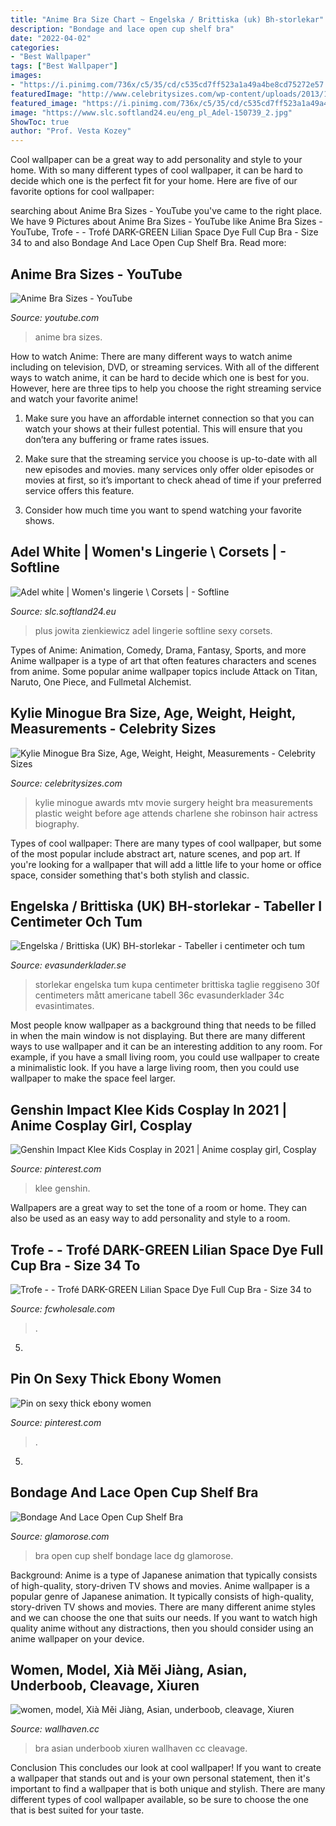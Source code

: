 ```yaml
---
title: "Anime Bra Size Chart ~ Engelska / Brittiska (uk) Bh-storlekar"
description: "Bondage and lace open cup shelf bra"
date: "2022-04-02"
categories:
- "Best Wallpaper"
tags: ["Best Wallpaper"]
images:
- "https://i.pinimg.com/736x/c5/35/cd/c535cd7ff523a1a49a4be8cd75272e57.jpg"
featuredImage: "http://www.celebritysizes.com/wp-content/uploads/2013/11/Kylie-Minogue.jpg"
featured_image: "https://i.pinimg.com/736x/c5/35/cd/c535cd7ff523a1a49a4be8cd75272e57.jpg"
image: "https://www.slc.softland24.eu/eng_pl_Adel-150739_2.jpg"
ShowToc: true
author: "Prof. Vesta Kozey"
---
```



Cool wallpaper can be a great way to add personality and style to your home. With so many different types of cool wallpaper, it can be hard to decide which one is the perfect fit for your home. Here are five of our favorite options for cool wallpaper: 

	

		
searching about Anime Bra Sizes - YouTube you've came to the right place. We have 9 Pictures about Anime Bra Sizes - YouTube like Anime Bra Sizes - YouTube, Trofe - - Trofé DARK-GREEN Lilian Space Dye Full Cup Bra - Size 34 to and also Bondage And Lace Open Cup Shelf Bra. Read more:
		
    
## Anime Bra Sizes - YouTube

<img loading=lazy src="https://i.ytimg.com/vi/Tpb1U6GFSgw/hqdefault.jpg" onerror="this.onerror=null;this.src='https://tse3.mm.bing.net/th?id=OIP.Rbs45Yg1A94hBgxscXuslAHaFj&amp;pid=15.1';" alt="Anime Bra Sizes - YouTube">

_Source: youtube.com_

>anime bra sizes. 

	

How to watch Anime: There are many different ways to watch anime including on television, DVD, or streaming services.
With all of the different ways to watch anime, it can be hard to decide which one is best for you. However, here are three tips to help you choose the right streaming service and watch your favorite anime!
1. Make sure you have an affordable internet connection so that you can watch your shows at their fullest potential. This will ensure that you don’tera any buffering or frame rates issues.

2. Make sure that the streaming service you choose is up-to-date with all new episodes and movies. many services only offer older episodes or movies at first, so it’s important to check ahead of time if your preferred service offers this feature.

3. Consider how much time you want to spend watching your favorite shows.

    
## Adel White | Women&#039;s Lingerie \ Corsets | - Softline

<img loading=lazy src="https://www.slc.softland24.eu/eng_pl_Adel-150739_2.jpg" onerror="this.onerror=null;this.src='https://tse3.mm.bing.net/th?id=OIP.UEb1yP6JczWASKnovTU7QQHaL3&amp;pid=15.1';" alt="Adel white | Women&#039;s lingerie \ Corsets | - Softline">

_Source: slc.softland24.eu_

>plus jowita zienkiewicz adel lingerie softline sexy corsets. 

	

Types of Anime: Animation, Comedy, Drama, Fantasy, Sports, and more
Anime wallpaper is a type of art that often features characters and scenes from anime. Some popular anime wallpaper topics include Attack on Titan, Naruto, One Piece, and Fullmetal Alchemist.

    
## Kylie Minogue Bra Size, Age, Weight, Height, Measurements - Celebrity Sizes

<img loading=lazy src="http://www.celebritysizes.com/wp-content/uploads/2013/11/Kylie-Minogue.jpg" onerror="this.onerror=null;this.src='https://tse3.mm.bing.net/th?id=OIP.ogt4iNhONWUjLGG4gADURAHaLc&amp;pid=15.1';" alt="Kylie Minogue Bra Size, Age, Weight, Height, Measurements - Celebrity Sizes">

_Source: celebritysizes.com_

>kylie minogue awards mtv movie surgery height bra measurements plastic weight before age attends charlene she robinson hair actress biography. 

	

Types of cool wallpaper:
There are many types of cool wallpaper, but some of the most popular include abstract art, nature scenes, and pop art. If you're looking for a wallpaper that will add a little life to your home or office space, consider something that's both stylish and classic.

    
## Engelska / Brittiska (UK) BH-storlekar - Tabeller I Centimeter Och Tum

<img loading=lazy src="https://www.evasunderklader.se/Content/images/blog/engelska-uk-bh-storlekar-J-kupa---15-14.jpg" onerror="this.onerror=null;this.src='https://tse2.mm.bing.net/th?id=OIP.EUJO2FoUstj6Zuy099EpRQHaMv&amp;pid=15.1';" alt="Engelska / Brittiska (UK) BH-storlekar - Tabeller i centimeter och tum">

_Source: evasunderklader.se_

>storlekar engelska tum kupa centimeter brittiska taglie reggiseno 30f centimeters mått americane tabell 36c evasunderklader 34c evasintimates. 

	

Most people know wallpaper as a background thing that needs to be filled in when the main window is not displaying. But there are many different ways to use wallpaper and it can be an interesting addition to any room. For example, if you have a small living room, you could use wallpaper to create a minimalistic look. If you have a large living room, then you could use wallpaper to make the space feel larger.

    
## Genshin Impact Klee Kids Cosplay In 2021 | Anime Cosplay Girl, Cosplay

<img loading=lazy src="https://i.pinimg.com/736x/c5/35/cd/c535cd7ff523a1a49a4be8cd75272e57.jpg" onerror="this.onerror=null;this.src='https://tse3.mm.bing.net/th?id=OIP.eDeWkWCVrDVUPKSD4wi43wHaLG&amp;pid=15.1';" alt="Genshin Impact Klee Kids Cosplay in 2021 | Anime cosplay girl, Cosplay">

_Source: pinterest.com_

>klee genshin. 

	

Wallpapers are a great way to set the tone of a room or home. They can also be used as an easy way to add personality and style to a room.

    
## Trofe - - Trofé DARK-GREEN Lilian Space Dye Full Cup Bra - Size 34 To

<img loading=lazy src="https://images.fcwholesale.com/LI/LI1637-DARKGREEN-05.jpg" onerror="this.onerror=null;this.src='https://tse2.mm.bing.net/th?id=OIP.JBSFaw7reIPciRz_uRj6ngHaJ4&amp;pid=15.1';" alt="Trofe - - Trofé DARK-GREEN Lilian Space Dye Full Cup Bra - Size 34 to">

_Source: fcwholesale.com_

>. 

	

5.

    
## Pin On Sexy Thick Ebony Women

<img loading=lazy src="https://i.pinimg.com/736x/0b/d6/e5/0bd6e581a6dc8c346f15fa6cc9b01ecd.jpg" onerror="this.onerror=null;this.src='https://tse4.mm.bing.net/th?id=OIP.p53kIwVSxIAb13R2w5bHogHaOV&amp;pid=15.1';" alt="Pin on sexy thick ebony women">

_Source: pinterest.com_

>. 

	

5.

    
## Bondage And Lace Open Cup Shelf Bra

<img loading=lazy src="http://www.glamorose.com/v/vspfiles/photos/DG-9384-2T.jpg" onerror="this.onerror=null;this.src='https://tse1.mm.bing.net/th?id=OIP.icEyLSmCA8ciUMNfeJzbzgAAAA&amp;pid=15.1';" alt="Bondage And Lace Open Cup Shelf Bra">

_Source: glamorose.com_

>bra open cup shelf bondage lace dg glamorose. 

	

Background: Anime is a type of Japanese animation that typically consists of high-quality, story-driven TV shows and movies.
Anime wallpaper is a popular genre of Japanese animation. It typically consists of high-quality, story-driven TV shows and movies. There are many different anime styles and we can choose the one that suits our needs. If you want to watch high quality anime without any distractions, then you should consider using an anime wallpaper on your device.

    
## Women, Model, Xià Měi Jiàng, Asian, Underboob, Cleavage, Xiuren

<img loading=lazy src="https://th.wallhaven.cc/lg/ey/eyrjrw.jpg" onerror="this.onerror=null;this.src='https://tse2.mm.bing.net/th?id=OIP.o61n2LorT_5GWtLHpZwp3QAAAA&amp;pid=15.1';" alt="women, model, Xià Měi Jiàng, Asian, underboob, cleavage, Xiuren">

_Source: wallhaven.cc_

>bra asian underboob xiuren wallhaven cc cleavage. 

	

Conclusion
This concludes our look at cool wallpaper! If you want to create a wallpaper that stands out and is your own personal statement, then it's important to find a wallpaper that is both unique and stylish. There are many different types of cool wallpaper available, so be sure to choose the one that is best suited for your taste.

